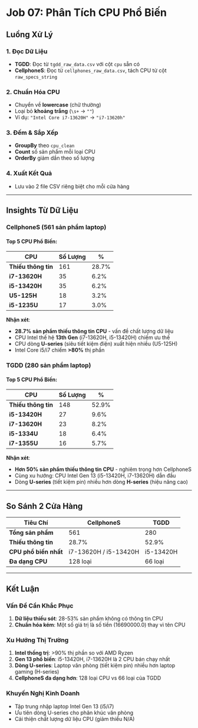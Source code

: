 # Job 07: Phân Tích CPU Phổ Biến

## Luồng Xử Lý

### 1. Đọc Dữ Liệu
- **TGDD**: Đọc từ `tgdd_raw_data.csv` với cột `cpu` sẵn có
- **CellphoneS**: Đọc từ `cellphones_raw_data.csv`, tách CPU từ cột `raw_specs_string`

### 2. Chuẩn Hóa CPU
- Chuyển về **lowercase** (chữ thường)
- Loại bỏ **khoảng trắng** (`\s+` → `""`)
- Ví dụ: `"Intel Core i7-13620H"` → `"i7-13620h"`

### 3. Đếm & Sắp Xếp
- **GroupBy** theo `cpu_clean`
- **Count** số sản phẩm mỗi loại CPU
- **OrderBy** giảm dần theo số lượng

### 4. Xuất Kết Quả
- Lưu vào 2 file CSV riêng biệt cho mỗi cửa hàng

---

## Insights Từ Dữ Liệu

### CellphoneS (561 sản phẩm laptop)

#### Top 5 CPU Phổ Biến:
| CPU | Số Lượng | % |
|-----|----------|---|
| **Thiếu thông tin** | 161 | 28.7% |
| **i7-13620H** | 35 | 6.2% |
| **i5-13420H** | 35 | 6.2% |
| **U5-125H** | 18 | 3.2% |
| **i5-1235U** | 17 | 3.0% |

**Nhận xét**:
- **28.7% sản phẩm thiếu thông tin CPU** - vấn đề chất lượng dữ liệu
- CPU Intel thế hệ **13th Gen** (i7-13620H, i5-13420H) chiếm ưu thế
- CPU dòng **U-series** (siêu tiết kiệm điện) xuất hiện nhiều (U5-125H)
- Intel Core i5/i7 chiếm **>80%** thị phần

### TGDD (280 sản phẩm laptop)

#### Top 5 CPU Phổ Biến:
| CPU | Số Lượng | % |
|-----|----------|---|
| **Thiếu thông tin** | 148 | 52.9% |
| **i5-13420H** | 27 | 9.6% |
| **i7-13620H** | 23 | 8.2% |
| **i5-1334U** | 18 | 6.4% |
| **i7-1355U** | 16 | 5.7% |

**Nhận xét**:
- **Hơn 50% sản phẩm thiếu thông tin CPU** - nghiêm trọng hơn CellphoneS
- Cùng xu hướng: CPU Intel Gen 13 (i5-13420H, i7-13620H) dẫn đầu
- Dòng **U-series** (tiết kiệm pin) nhiều hơn dòng **H-series** (hiệu năng cao)

---

## So Sánh 2 Cửa Hàng

| Tiêu Chí | CellphoneS | TGDD |
|----------|------------|------|
| **Tổng sản phẩm** | 561 | 280 |
| **Thiếu thông tin** | 28.7% | 52.9% |
| **CPU phổ biến nhất** | i7-13620H / i5-13420H | i5-13420H |
| **Đa dạng CPU** | 128 loại | 66 loại |

---

## Kết Luận

### Vấn Đề Cần Khắc Phục
1. **Dữ liệu thiếu sót**: 28-53% sản phẩm không có thông tin CPU
2. **Chuẩn hóa kém**: Một số giá trị là số tiền (16690000.0) thay vì tên CPU

### Xu Hướng Thị Trường
1. **Intel thống trị**: >90% thị phần so với AMD Ryzen
2. **Gen 13 phổ biến**: i5-13420H, i7-13620H là 2 CPU bán chạy nhất
3. **Dòng U-series**: Laptop văn phòng (tiết kiệm pin) nhiều hơn laptop gaming (H-series)
4. **CellphoneS đa dạng hơn**: 128 loại CPU vs 66 loại của TGDD

### Khuyến Nghị Kinh Doanh
- Tập trung nhập laptop Intel Gen 13 (i5/i7)
- Ưu tiên dòng U-series cho phân khúc văn phòng
- Cải thiện chất lượng dữ liệu CPU (giảm thiểu N/A)
